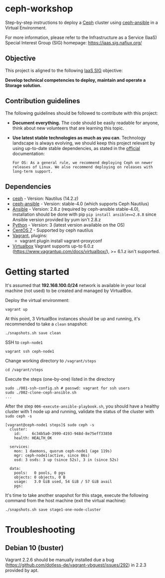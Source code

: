 # ceph-workshop

Step-by-step instructions to deploy a [Ceph](https://ceph.io/) cluster using [ceph-ansible](https://github.com/ceph/ceph-ansible) in a Virtual Environment.

For more information, please refer to the Infrastructure as a Service (IaaS) Special Interest Group (SIG) homepage: https://iaas.sig.nafiux.org/

## Objective

This project is aligned to the following [IaaS SIG](https://iaas.sig.nafiux.org/) objective:

**Develop technical competencies to deploy, maintain and operate a Storage solution.**

## Contribution guidelines

The following guidelines should be followed to contribute with this project:

* **Document everything.** The code should be easily readable for anyone, think about new volunteers that are learning this topic.
* **Use latest stable technologies as much as you can**. Technology landscape is always evolving, we should keep this project relevant by using up-to-date stable dependencies, as stated in the [official](https://docs.ceph.com/docs/master/start/os-recommendations/) documentation:

      For OS: As a general rule, we recommend deploying Ceph on newer releases of Linux. We also recommend deploying on releases with long-term support.

## Dependencies

* [ceph](https://ceph.io/get/) - Version: Nautilus (14.2.z)
* [ceph-ansible](https://github.com/ceph/ceph-ansible/tree/stable-4.0) - Version: stable-4.0 (which supports Ceph Nautilus)
* [Ansible](https://www.ansible.com/) - Version: 2.8.z (required by ceph-ansible stable-4.0), installation should be done with pip `pip install ansible==2.8.8` since Ansible version provided by yum isn't 2.8.z
* [Python](https://www.python.org/) - Version: 3 (latest version available on the OS)
* [CentOS 7](https://app.vagrantup.com/centos/boxes/7) - Supported by ceph nautilus
* [Vagrant](https://www.vagrantup.com/), plugins:
  * vagrant plugin install vagrant-proxyconf
* [Virtualbox](https://www.virtualbox.org/) Vagrant supports up-to 6.0.z (https://www.vagrantup.com/docs/virtualbox/), >= 6.1.z isn't supported.

# Getting started

It's assumed that **192.168.100.0/24** network is available in your local machine (not used) to be created and managed by VirtualBox.

Deploy the virtual environment:

    vagrant up

At this point, 3 VirtualBox instances should be up and running, it's recommended to take a `clean` snapshot:

    ./snapshots.sh save clean

SSH to `ceph-node1`

    vagrant ssh ceph-node1

Change working directory to `/vagrant/steps`

    cd /vagrant/steps

Execute the steps (one-by-one) listed in the directory

    sudo ./001-ssh-config.sh # passwd: vagrant for ssh users
    sudo ./002-clone-ceph-ansible.sh
    ...

After the step `006-execute-ansible-playbook.sh`, you should have a healthy cluster with 1 node up and running, validate the status of the cluster with `sudo ceph -s`

    [vagrant@ceph-node1 steps]$ sudo ceph -s
      cluster:
        id:     6c34b5a0-3999-4193-948d-8e75eff33850
        health: HEALTH_OK
     
      services:
        mon: 1 daemons, quorum ceph-node1 (age 119s)
        mgr: ceph-node1(active, since 86s)
        osd: 3 osds: 3 up (since 52s), 3 in (since 52s)
     
      data:
        pools:   0 pools, 0 pgs
        objects: 0 objects, 0 B
        usage:   3.0 GiB used, 54 GiB / 57 GiB avail
        pgs:     

It's time to take another snapshot for this stage, execute the following command from the host machine (exit the virtual machine):

    ./snapshots.sh save stage1-one-node-cluster

# Troubleshooting

## Debian 10 (buster)

Vagrant 2.2.6 should be manually installed due a bug (https://github.com/dotless-de/vagrant-vbguest/issues/292) in 2.2.3 provided by apt.
